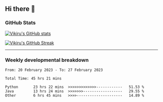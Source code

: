 ## Hi there 👋

### GitHub Stats

[![Vikiru's GitHub stats](https://github-readme-stats.vercel.app/api?username=vikiru&theme=nightowl&include_all_commits=true&count_private=true&hide=stars,contribs&show_icons=true)](https://github.com/anuraghazra/github-readme-stats)

[![Vikiru's GitHub Streak](https://streak-stats.demolab.com/?user=vikiru&theme=nightowl&hide_border=true&date_format=M%20j%5B%2C%20Y%5D)](https://github.com/DenverCoder1/github-readme-streak-stats)

---

### Weekly developmental breakdown

<!--START_SECTION:waka-->

```text
From: 20 February 2023 - To: 27 February 2023

Total Time: 45 hrs 21 mins

Python       23 hrs 22 mins  >>>>>>>>>>>>>------------   51.53 %
Java         13 hrs 24 mins  >>>>>>>------------------   29.55 %
Other        6 hrs 45 mins   >>>>---------------------   14.89 %
```

<!--END_SECTION:waka-->
